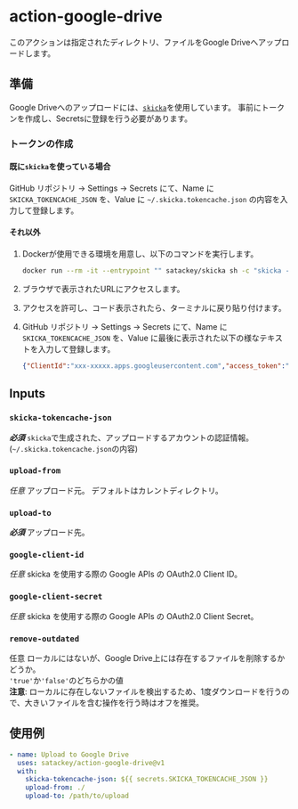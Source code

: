 # action-google-drive

このアクションは指定されたディレクトリ、ファイルをGoogle Driveへアップロードします。

## 準備

Google Driveへのアップロードには、[`skicka`](https://github.com/google/skicka)を使用しています。
事前にトークンを作成し、Secretsに登録を行う必要があります。

### トークンの作成

#### 既に`skicka`を使っている場合

GitHub リポジトリ -> Settings -> Secrets にて、Name に `SKICKA_TOKENCACHE_JSON` を、Value に `~/.skicka.tokencache.json` の内容を入力して登録します。


#### それ以外
1. Dockerが使用できる環境を用意し、以下のコマンドを実行します。
    ```sh
    docker run --rm -it --entrypoint "" satackey/skicka sh -c "skicka --no-browser-auth ls && cat /root/.skicka.tokencache.json"
    ```
1. ブラウザで表示されたURLにアクセスします。
1. アクセスを許可し、コード表示されたら、ターミナルに戻り貼り付けます。
1. GitHub リポジトリ -> Settings -> Secrets にて、Name に `SKICKA_TOKENCACHE_JSON` を、Value に最後に表示された以下の様なテキストを入力して登録します。

    ```json
    {"ClientId":"xxx-xxxxx.apps.googleusercontent.com","access_token":"xxxx.xx-xxxxxxxxx","token_type":"Bearer","refresh_token":"x//xxxxxxx-xxxxxxx","expiry":"2020-01-03T06:11:01.3298117Z"}
    ````

## Inputs

### `skicka-tokencache-json`

_**必須**_ `skicka`で生成された、アップロードするアカウントの認証情報。
(`~/.skicka.tokencache.json`の内容)

### `upload-from`

_任意_ アップロード元。 デフォルトはカレントディレクトリ。

### `upload-to`

_**必須**_ アップロード先。 

### `google-client-id`

_任意_ skicka を使用する際の Google APIs の OAuth2.0 Client ID。

### `google-client-secret`

_任意_ skicka を使用する際の Google APIs の OAuth2.0 Client Secret。

### `remove-outdated`
任意 ローカルにはないが、Google Drive上には存在するファイルを削除するかどうか。  
`'true'`か`'false'`のどちらかの値  
**注意**: ローカルに存在しないファイルを検出するため、1度ダウンロードを行うので、大きいファイルを含む操作を行う時はオフを推奨。

## 使用例

```yaml
- name: Upload to Google Drive
  uses: satackey/action-google-drive@v1
  with:
    skicka-tokencache-json: ${{ secrets.SKICKA_TOKENCACHE_JSON }}
    upload-from: ./
    upload-to: /path/to/upload
```
